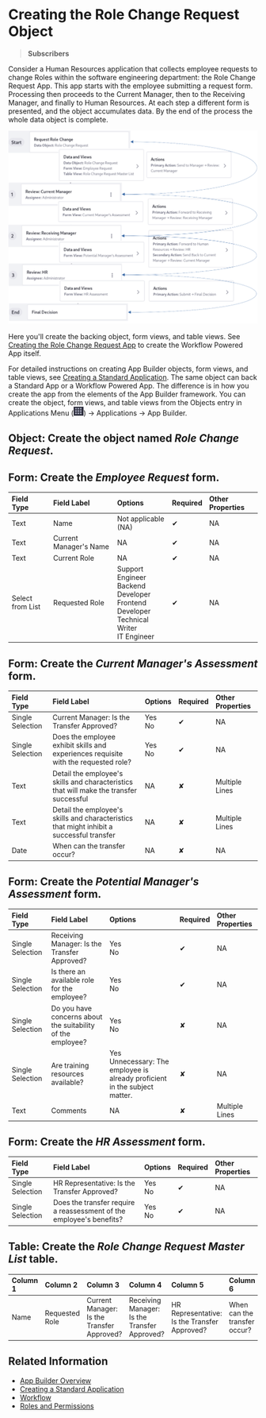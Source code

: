 # Creating the Role Change Request Object

> **Subscribers**

Consider a Human Resources application that collects employee requests to change Roles within the software engineering department: the Role Change Request App. This app starts with the employee submitting a request form. Processing then proceeds to the Current Manager, then to the Receiving Manager, and finally to Human Resources. At each step a different form is presented, and the object accumulates data. By the end of the process the whole data object is complete.

![The Role Change Request object flows through several steps in this Workflow Powered App.](./creating-the-role-change-request-object/images/01.png)

Here you'll create the backing object, form views, and table views. See [Creating the Role Change Request App](./creating-the-role-change-request-app.md) to create the Workflow Powered App itself.

For detailed instructions on creating App Builder objects, form views, and table views, see [Creating a Standard Application](./creating-a-standard-application.md). The same object can back a Standard App or a Workflow Powered App. The difference is in how you create the app from the elements of the App Builder framework. You can create the object, form views, and table views from the Objects entry in Applications Menu (![Applications Menu](../../images/icon-applications-menu.png)) &rarr; Applications &rarr; App Builder.

## **Object:** Create the object named _Role Change Request_.

## **Form:** Create the _Employee Request_ form.

   | Field Type | Field Label | Options | Required | Other Properties |
   | :--- | :--- | :--- | :--- | :--- |
   | Text | Name | Not applicable (NA) |  &#10004; | NA |
   | Text | Current Manager's Name | NA |  &#10004; | NA |
   | Text | Current Role | NA |  &#10004; | NA |
   | Select from List | Requested Role | Support Engineer <br /> Backend Developer <br /> Frontend Developer <br /> Technical Writer <br /> IT Engineer |  &#10004; | NA |

## **Form:** Create the _Current Manager's Assessment_ form.

   | Field Type | Field Label | Options | Required | Other Properties |
   | :--- | :--- | :--- | :--- | :--- |
   | Single Selection | Current Manager: Is the Transfer Approved? | Yes <br /> No |  &#10004; | NA |
   | Single Selection | Does the employee exhibit skills and experiences requisite with the requested role? | Yes <br /> No |  &#10004; | NA |
   | Text | Detail the employee's skills and characteristics that will make the transfer successful | NA |  &#10008; | Multiple Lines |
   | Text | Detail the employee's skills and characteristics that might inhibit a successful transfer | NA |  &#10008; | Multiple Lines |
   | Date | When can the transfer occur? | NA | &#10008; | NA |

## **Form:** Create the _Potential Manager's Assessment_ form.

   | Field Type | Field Label | Options | Required | Other Properties |
   | :--- | :--- | :--- | :--- | :--- |
   | Single Selection | Receiving Manager: Is the Transfer Approved? | Yes <br /> No |  &#10004; | NA |
   | Single Selection | Is there an available role for the employee? | Yes <br /> No |  &#10004; | NA |
   | Single Selection | Do you have concerns about the suitability of the employee? | Yes <br /> No |  &#10008; | NA |
   | Single Selection | Are training resources available? | Yes <br /> Unnecessary: The employee is already proficient in the subject matter. |  &#10008; | NA |
   | Text | Comments | NA |  &#10008; | Multiple Lines | NA |

## **Form:** Create the _HR Assessment_ form.

   | Field Type | Field Label | Options | Required | Other Properties |
   | :--- | :--- | :--- | :--- | :--- |
   | Single Selection | HR Representative: Is the Transfer Approved? | Yes <br /> No |  &#10004; | NA |
   | Single Selection | Does the transfer require a reassessment of the employee's benefits? | Yes <br /> No |  &#10004; | NA |

## **Table:** Create the _Role Change Request Master List_ table.

   | Column 1 | Column 2 | Column 3 | Column 4 | Column 5 | Column 6 |
   | :--- | :--- | :--- | :--- | :--- | :--- |
   | Name | Requested Role | Current Manager: Is the Transfer Approved? | Receiving Manager: Is the Transfer Approved? | HR Representative: Is the Transfer Approved? | When can the transfer occur? |

## Related Information

* [App Builder Overview](../app-builder.md)
* [Creating a Standard Application](./creating-a-standard-application.md)
* [Workflow](../../process-automation/workflow/introduction-to-workflow.md)
* [Roles and Permissions](../../users-and-permissions/roles-and-permissions/understanding-roles-and-permissions.md)
